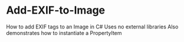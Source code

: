# Add-EXIF-to-Image
How to add EXIF tags to an Image in C#
Uses no external libraries
Also demonstrates how to instantiate a PropertyItem
